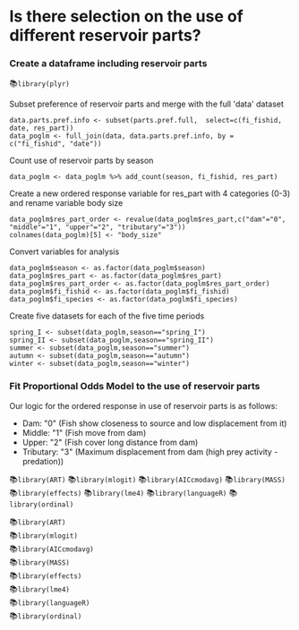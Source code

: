 
# Is there selection on the use of different reservoir parts?

### Create a dataframe including reservoir parts 

:books:`library(plyr)`

Subset preference of reservoir parts and merge with the full 'data' dataset 
```
data.parts.pref.info <- subset(parts.pref.full,  select=c(fi_fishid, date, res_part))
data_poglm <- full_join(data, data.parts.pref.info, by = c("fi_fishid", "date"))
```
Count use of reservoir parts by season
```
data_poglm <- data_poglm %>% add_count(season, fi_fishid, res_part)
```
Create a new ordered response variable for res_part with 4 categories (0-3) and rename variable body size
```
data_poglm$res_part_order <- revalue(data_poglm$res_part,c("dam"="0", "middle"="1", "upper"="2", "tributary"="3"))
colnames(data_poglm)[5] <- "body_size"
```
Convert variables for analysis
```
data_poglm$season <- as.factor(data_poglm$season)
data_poglm$res_part <- as.factor(data_poglm$res_part)
data_poglm$res_part_order <- as.factor(data_poglm$res_part_order)
data_poglm$fi_fishid <- as.factor(data_poglm$fi_fishid)
data_poglm$fi_species <- as.factor(data_poglm$fi_species)
```
Create five datasets for each of the five time periods 
```
spring_I <- subset(data_poglm,season=="spring_I")
spring_II <- subset(data_poglm,season=="spring_II")
summer <- subset(data_poglm,season=="summer")
autumn <- subset(data_poglm,season=="autumn")
winter <- subset(data_poglm,season=="winter")
```
### Fit Proportional Odds Model to the use of reservoir parts

Our logic for the ordered response in use of reservoir parts is as follows:

- Dam: "0" (Fish show closeness to source and low displacement from it)
- Middle: "1" (Fish move from dam)
- Upper: "2" (Fish cover long distance from dam)
- Tributary: "3" (Maximum displacement from dam (high prey activity - predation))

:books:`library(ART)`
:books:`library(mlogit)`
:books:`library(AICcmodavg)`
:books:`library(MASS)`
:books:`library(effects)`
:books:`library(lme4)`
:books:`library(languageR)`
:books:`library(ordinal)`


:books:`library(ART)`     
:books:`library(mlogit)`  
:books:`library(AICcmodavg)`  
:books:`library(MASS)`  
:books:`library(effects)`  
:books:`library(lme4)`  
:books:`library(languageR)`  
:books:`library(ordinal)`  

